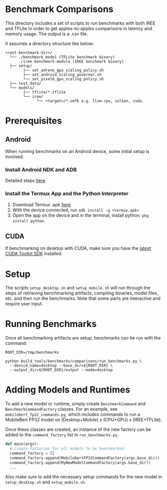 # Benchmark Comparisons

This directory includes a set of scripts to run benchmarks with both IREE and
TFLite in order to get apples-to-apples comparisons in latency and memory usage.
The output is a .csv file.

It assumes a directory structure like below:

```text
<root-benchmark-dir>/
  └── ./benchmark_model (TFLite benchmark binary)
      ./iree-benchmark-module (IREE benchmark binary)
  ├── setup/
        ├── set_adreno_gpu_scaling_policy.sh
        ├── set_android_scaling_governor.sh
        └── set_pixel6_gpu_scaling_policy.sh
  ├── test_data/
  └── models/
        ├── tflite/*.tflite
        └── iree/
              └── <target>/*.vmfb e.g. llvm-cpu, vulkan, cuda.
```

# Prerequisites

## Android

When running benchmarks on an Android device, some initial setup is involved.

### Install Android NDK and ADB

Detailed steps
[here](https://openxla.github.io/iree/building-from-source/android/#install-android-ndk-and-adb).

### Install the Termux App and the Python Interpreter

1.  Download Termux .apk
    [here](https://github.com/termux/termux-app/releases/download/v0.118.0/termux-app_v0.118.0+github-debug_arm64-v8a.apk)
2.  With the device connected, run `adb install -g <termux.apk>`
3.  Open the app on the device and in the terminal, install python: `pkg install
    python`.

## CUDA

If benchmarking on desktop with CUDA, make sure you have the
[latest CUDA Toolkit SDK](https://developer.nvidia.com/cuda-downloads)
installed.

# Setup

The scripts `setup_desktop.sh` and `setup_mobile.sh` will run through the steps
of retrieving benchmarking artifacts, compiling binaries, model files, etc. and
then run the benchmarks. Note that some parts are interactive and require user
input.

# Running Benchmarks

Once all benchmarking artifacts are setup, benchmarks can be run with the
command:

```shell
ROOT_DIR=/tmp/benchmarks

python build_tools/benchmarks/comparisons/run_benchmarks.py \
  --device_name=desktop --base_dir=${ROOT_DIR} \
  --output_dir=${ROOT_DIR}/output --mode=desktop
```

# Adding Models and Runtimes

To add a new model or runtime, simply create `BenchmarkCommand` and
`BenchmarkCommandFactory` classes. For an example, see
`mobilebert_fp32_commands.py`, which includes commands to run a MobileBert FP32
model on (Desktop+Mobile) x (CPU+GPU) x (IREE+TFLite).

Once these classes are created, an instance of the new factory can be added to
the `command_factory` list in `run_benchmarks.py`.

```python
def main(args):
  # Create factories for all models to be benchmarked.
  command_factory = []
  command_factory.append(MobilebertFP32CommandFactory(args.base_dir))
  command_factory.append(MyNewModelCommandFactory(args.base_dir))
  ...
```

Also make sure to add the necessary setup commands for the new model in
`setup_desktop.sh` and `setup_mobile.sh`.
